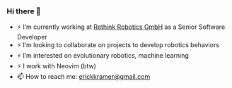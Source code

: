 ### Hi there 👋

<!--
**ErickKramer/erickkramer** is a ✨ _special_ ✨ repository because its `README.md` (this file) appears on your GitHub profile.

Here are some ideas to get you started:

- 🔭 I’m currently working on ...
- 🌱 I’m currently learning ...
- 👯 I’m looking to collaborate on ...
- 🤔 I’m looking for help with ...
- 💬 Ask me about ...
- 📫 How to reach me: ...
- 😄 Pronouns: ...
- ⚡ Fun fact: ...
-->

- ⚡ I’m currently working at [Rethink Robotics GmbH](https://www.rethinkrobotics.com/) as a Senior Software Developer
- ⚡ I’m looking to collaborate on projects to develop robotics behaviors
- ⚡ I’m interested on evolutionary robotics, machine learning
- ⚡ I work with Neovim (btw)
- 📫 How to reach me: erickkramer@gmail.com

